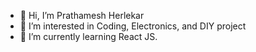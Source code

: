 - 👋 Hi, I’m Prathamesh Herlekar
- 👀 I’m interested in Coding, Electronics, and DIY project
- 🌱 I’m currently learning React JS.


<!---
prathmeshherlekar/prathmeshherlekar is a ✨ special ✨ repository because its `README.md` (this file) appears on your GitHub profile.
You can click the Preview link to take a look at your changes.
--->

